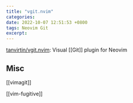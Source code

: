 ```yaml
---
title: "vgit.nvim"
categories: 
date: 2022-10-07 12:51:53 +0800
tags: Neovim Git
excerpt: 
---
```





[tanvirtin/vgit.nvim](https://github.com/tanvirtin/vgit.nvim): Visual [[Git]] plugin for Neovim








## Misc

[[vimagit]]

[[vim-fugitive]]




